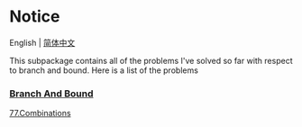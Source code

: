 
# Notice
English | [简体中文](https://github.com/cartoonYu/LeetCodeSolution/blob/master/Solution/src/BranchAndBound/README-ZN.md)

This subpackage contains all of the problems I've solved so far with respect to branch and bound. Here is a list of the problems

### [Branch And Bound](https://github.com/cartoonYu/LeetCodeSolution/blob/master/Solution/src/BranchAndBound)
[77.Combinations](https://github.com/cartoonYu/LeetCodeSolution/blob/master/Solution/src/BranchAndBound/Solution77.java)
